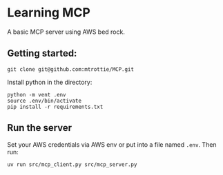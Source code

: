 # Learning MCP

A basic MCP server using AWS bed rock.

## Getting started:

```
git clone git@github.com:mtrottie/MCP.git
```

Install python in the directory:
```
python -m vent .env
source .env/bin/activate
pip install -r requirements.txt
```

## Run the server

Set your AWS credentials via AWS env or put into a file named `.env`. Then run:

```
uv run src/mcp_client.py src/mcp_server.py
```
